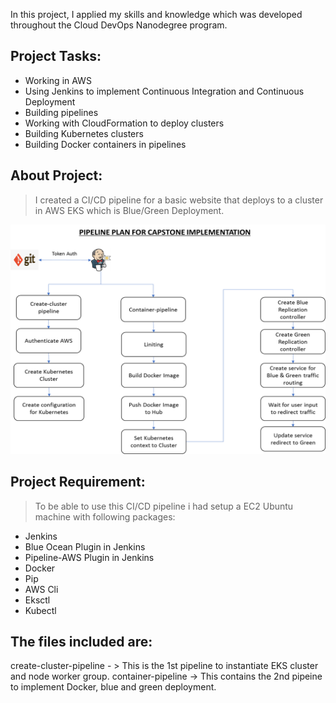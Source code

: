 In this project, I applied my skills and knowledge which was developed throughout the Cloud DevOps Nanodegree program.

## Project Tasks:

* Working in AWS
* Using Jenkins to implement Continuous Integration and Continuous Deployment
* Building pipelines
* Working with CloudFormation to deploy clusters
* Building Kubernetes clusters
* Building Docker containers in pipelines

## About Project: 

> I created a CI/CD pipeline for a basic website that deploys to a cluster in AWS EKS which is Blue/Green Deployment.

![img-1](screenshots/Pipeline_implementation_scope_Diagram.png)

## Project Requirement:

> To be able to use this CI/CD pipeline i had setup a EC2 Ubuntu machine with following packages:

* Jenkins
* Blue Ocean Plugin in Jenkins
* Pipeline-AWS Plugin in Jenkins
* Docker
* Pip
* AWS Cli
* Eksctl
* Kubectl

## The files included are:

create-cluster-pipeline - > This is the 1st pipeline to instantiate EKS cluster and node worker group.
container-pipeline -> This contains the 2nd pipeine to implement Docker, blue and green deployment.
